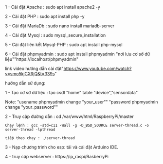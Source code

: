 1 - Cài đặt Apache : sudo apt install apache2 -y

2 - Cài đặt PHP : sudo apt install php -y

3 - Cài đặt MariaDb : sudo nano install mariadb-server

4 - Cài đặt Mysql : sudo mysql_secure_installation

5 - Cài đặt liên kết Mysql-PHP : sudo apt install php-mysql

6 - Cài đặt phpmyadmin : sudo apt install phpmyadmin "nơi lưu cơ sở dữ liệu""https://localhost/phpmyadmin"

link video hướng dẫn cài đặt"https://www.youtube.com/watch?v=smo5kjCXRjQ&t=339s"


hướng dẫn sử dụng:

1 - Tạo cơ sở dữ liệu : tạo csdl "home" table "device","sensordata"

Note: "usename phpmyadmin change "your_user"" "password phpmyadmin change "your_password""
 
2 - Truy cập đường dẫn : cd /var/www/html/RaspberryPi/master

	Chạy lệnh : gcc -std=c11 -Wall -g -D_BSD_SOURCE server-thread.c -o server-thread -lpthread
	
	tiếp theo chạy : ./server-thread
	
3 - Nạp chương trình cho esp: tải và cài đặt Arduino IDE.

4 - truy cập webserver : https://ip_raspi/RasberryPi

